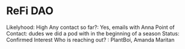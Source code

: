 # ReFi DAO

Likelyhood: High
Any contact so far?: Yes, emails with Anna
Point of Contact: dudes we did a pod with in the beginning of a season
Status: Confirmed Interest
Who is reaching out? : PlantBoi, Amanda Maritan